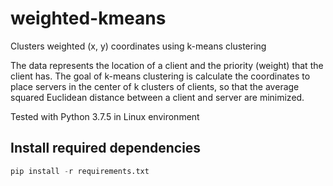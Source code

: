 # weighted-kmeans

Clusters weighted (x, y) coordinates using k-means clustering

The data represents the location of a client and the priority (weight) that the client has. The goal of k-means clustering is calculate the coordinates to place servers in the center of k clusters of clients, so that the average squared Euclidean distance between a client and server are minimized.

Tested with Python 3.7.5 in Linux environment

## Install required dependencies
```python
pip install -r requirements.txt
```
